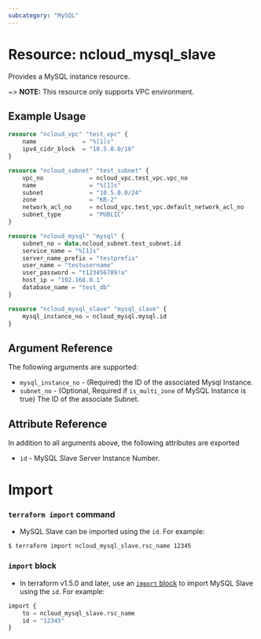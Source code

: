 ```yaml
---
subcategory: "MySQL"
---
```


# Resource: ncloud_mysql_slave

Provides a MySQL instance resource.

~> **NOTE:** This resource only supports VPC environment.

## Example Usage

```terraform
resource "ncloud_vpc" "test_vpc" {
	name             = "%[1]s"
	ipv4_cidr_block  = "10.5.0.0/16"
}

resource "ncloud_subnet" "test_subnet" {
	vpc_no             = ncloud_vpc.test_vpc.vpc_no
	name               = "%[1]s"
	subnet             = "10.5.0.0/24"
	zone               = "KR-2"
	network_acl_no     = ncloud_vpc.test_vpc.default_network_acl_no
	subnet_type        = "PUBLIC"
}

resource "ncloud_mysql" "mysql" {
	subnet_no = data.ncloud_subnet.test_subnet.id
	service_name = "%[1]s"
	server_name_prefix = "testprefix"
	user_name = "testusername"
	user_password = "t123456789!a"
	host_ip = "192.168.0.1"
	database_name = "test_db"
}

resource "ncloud_mysql_slave" "mysql_slave" {
	mysql_instance_no = ncloud_mysql.mysql.id
}
```

## Argument Reference

The following arguments are supported:

* `mysql_instance_no` - (Required) the ID of the associated Mysql Instance.
* `subnet_no` - (Optional, Required if `is_multi_zone` of MySQL Instance is true) The ID of the associate Subnet.

## Attribute Reference

In addition to all arguments above, the following attributes are exported

* `id` - MySQL Slave Server Instance Number.

# Import

### `terraform import` command

* MySQL Slave can be imported using the `id`. For example:
```console
$ terraform import ncloud_mysql_slave.rsc_name 12345
```

### `import` block

* In terraform v1.5.0 and later, use an [`import` block](https://developer.hashicorp.com/terraform/language/import) to import MySQL Slave using the `id`. For example:

```terraform
import {
    to = ncloud_mysql_slave.rsc_name
    id = "12345"
}
```